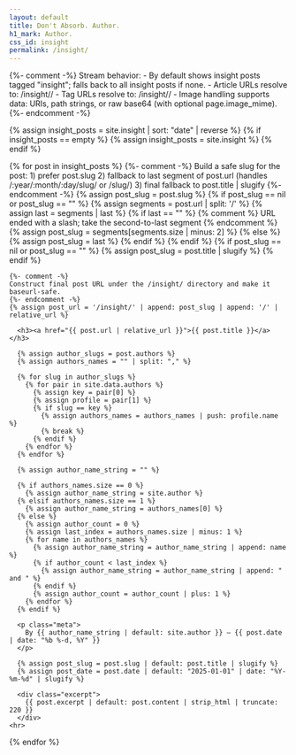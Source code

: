 ```yaml
---
layout: default
title: Don't Absorb. Author.
h1_mark: Author.
css_id: insight
permalink: /insight/
---
```


<section id="insights-stream">
  {%- comment -%}
  Stream behavior:
  - By default shows insight posts tagged "insight"; falls back to all insight posts if none.
  - Article URLs resolve to: /insight/<slug>/
  - Tag URLs resolve to: /insight/<tag-slug>/
  - Image handling supports data: URIs, path strings, or raw base64 (with optional page.image_mime).
  {%- endcomment -%}

  {% assign insight_posts = site.insight | sort: "date" | reverse %}
  {% if insight_posts == empty %}
    {% assign insight_posts = site.insight %}
  {% endif %}

  {% for post in insight_posts %}
    {%- comment -%}
    Build a safe slug for the post:
      1) prefer post.slug
      2) fallback to last segment of post.url (handles /:year/:month/:day/slug/ or /slug/)
      3) final fallback to post.title | slugify
    {%- endcomment -%}
    {% assign post_slug = post.slug %}
    {% if post_slug == nil or post_slug == "" %}
      {% assign segments = post.url | split: '/' %}
      {% assign last = segments | last %}
      {% if last == "" %}
        {% comment %} URL ended with a slash; take the second-to-last segment {% endcomment %}
        {% assign post_slug = segments[segments.size | minus: 2] %}
      {% else %}
        {% assign post_slug = last %}
      {% endif %}
    {% endif %}
    {% if post_slug == nil or post_slug == "" %}
      {% assign post_slug = post.title | slugify %}
    {% endif %}

    {%- comment -%}
    Construct final post URL under the /insight/ directory and make it baseurl-safe.
    {%- endcomment -%}
    {% assign post_url = '/insight/' | append: post_slug | append: '/' | relative_url %}

      <h3><a href="{{ post.url | relative_url }}">{{ post.title }}</a></h3>

      {% assign author_slugs = post.authors %}
      {% assign authors_names = "" | split: "," %}

      {% for slug in author_slugs %}
        {% for pair in site.data.authors %}
          {% assign key = pair[0] %}
          {% assign profile = pair[1] %}
          {% if slug == key %}
            {% assign authors_names = authors_names | push: profile.name %}
            {% break %}
          {% endif %}
        {% endfor %}
      {% endfor %}

      {% assign author_name_string = "" %}

      {% if authors_names.size == 0 %}
        {% assign author_name_string = site.author %}
      {% elsif authors_names.size == 1 %}
        {% assign author_name_string = authors_names[0] %}
      {% else %}
        {% assign author_count = 0 %}
        {% assign last_index = authors_names.size | minus: 1 %}
        {% for name in authors_names %}
          {% assign author_name_string = author_name_string | append: name %}
          {% if author_count < last_index %}
            {% assign author_name_string = author_name_string | append: " and " %}
          {% endif %}
          {% assign author_count = author_count | plus: 1 %}
        {% endfor %}
      {% endif %}

      <p class="meta">
        By {{ author_name_string | default: site.author }} — {{ post.date | date: "%b %-d, %Y" }}
      </p>
      
      {% assign post_slug = post.slug | default: post.title | slugify %}
      {% assign post_date = post.date | default: "2025-01-01" | date: "%Y-%m-%d" | slugify %}
      
      <div class="excerpt">
        {{ post.excerpt | default: post.content | strip_html | truncate: 220 }}
      </div>
    <hr>
  {% endfor %}
</section>
